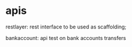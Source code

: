 # apis

restlayer: 	rest interface to be used as scaffolding;

bankaccount:	api test on bank accounts transfers

